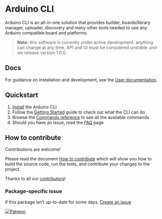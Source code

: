 

# Arduino CLI

Arduino CLI is an all-in-one solution that provides builder, boards/library manager,
uploader, discovery and many other tools needed to use any Arduino compatible
board and platforms.

> **Note:** this software is currently under active development: anything can change
  at any time, API and UI must be considered unstable until we release version 1.0.0.

## Docs

For guidance on installation and development, see the [User documentation](https://arduino.github.io/arduino-cli/).

## Quickstart

1. [Install](https://arduino.github.io/arduino-cli/installation) the Arduino CLI
2. Follow the [Getting Started](https://arduino.github.io/arduino-cli/getting-started/) guide to check out what the CLI can do
3. Browse the [Commands reference](https://arduino.github.io/arduino-cli/commands/arduino-cli) to see all the available commands
4. Should you have an issue, read the [FAQ](https://arduino.github.io/arduino-cli/FAQ/) page

## How to contribute

Contributions are welcome!

Please read the document [How to contribute](https://arduino.github.io/arduino-cli/CONTRIBUTING/) which will show you how to build
the source code, run the tests, and contribute your changes to the project.

Thanks to all our [contributors](https://github.com/arduino/arduino-cli/graphs/contributors)!

### Package-specific issue
If this package isn't up-to-date for some days, [Create an issue](https://github.com/tunisiano187/Chocolatey-packages/issues/new/choose)

[![Patreon](https://cdn.jsdelivr.net/gh/tunisiano187/Chocolatey-packages@d15c4e19c709e7148588d4523ffc6dd3cd3c7e5e/icons/patreon.png)](https://www.patreon.com/tunisiano)

